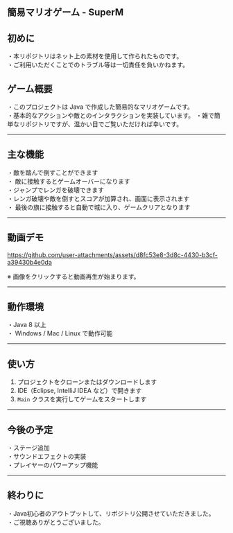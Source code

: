 ## 簡易マリオゲーム - SuperM

## 初めに
・本リポジトリはネット上の素材を使用して作られたものです。  
・ご利用いただくことでのトラブル等は一切責任を負いかねます。

## ゲーム概要
・このプロジェクトは Java で作成した簡易的なマリオゲームです。  
・基本的なアクションや敵とのインタラクションを実装しています。
・雑で簡単なリポジトリですが、温かい目でご覧いただければ幸いです。

---

## 主な機能

・敵を踏んで倒すことができます  
・ 敵に接触するとゲームオーバーになります  
・ジャンプでレンガを破壊できます  
・レンガ破壊や敵を倒すとスコアが加算され、画面に表示されます  
・ 最後の旗に接触すると自動で城に入り、ゲームクリアとなります

---

## 動画デモ

https://github.com/user-attachments/assets/d8fc53e8-3d8c-4430-b3cf-a39430b4e0da


※ 画像をクリックすると動画再生が始まります。


---

## 動作環境

・Java 8 以上  
・ Windows / Mac / Linux で動作可能  

---

## 使い方

1. プロジェクトをクローンまたはダウンロードします  
2. IDE（Eclipse, IntelliJ IDEA など）で開きます  
3. `Main` クラスを実行してゲームをスタートします  

---

## 今後の予定

・ステージ追加  
・サウンドエフェクトの実装  
・プレイヤーのパワーアップ機能  

---

## 終わりに
・Java初心者のアウトプットして、リポジトリ公開させていただきました。  
・ご視聴ありがとうございました。

